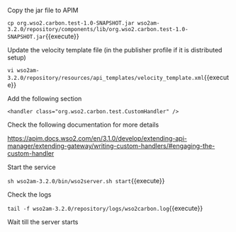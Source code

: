Copy the jar file to APIM

`cp org.wso2.carbon.test-1.0-SNAPSHOT.jar wso2am-3.2.0/repository/components/lib/org.wso2.carbon.test-1.0-SNAPSHOT.jar`{{execute}}


Update the velocity template file (in the publisher profile if it is distributed setup)

`vi wso2am-3.2.0/repository/resources/api_templates/velocity_template.xml`{{execute}}

Add the following section
```
<handler class="org.wso2.carbon.test.CustomHandler" />
```

Check the following documentation for more details

https://apim.docs.wso2.com/en/3.1.0/develop/extending-api-manager/extending-gateway/writing-custom-handlers/#engaging-the-custom-handler

Start the service

`sh wso2am-3.2.0/bin/wso2server.sh start`{{execute}}

Check the logs

`tail -f wso2am-3.2.0/repository/logs/wso2carbon.log`{{execute}}

Wait till the server starts
